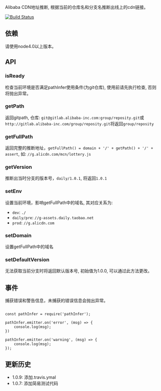Alibaba CDN地址推断, 根据当前的仓库名和分支名推断出线上的cdn链接。

[![Build Status](https://travis-ci.org/linkarys/ali-pathinfer.svg?branch=master)](https://travis-ci.org/linkarys/ali-pathinfer)

## 依赖

请使用node4.0以上版本。

## API

### isReady
检查当前环境是否满足pathInfer使用条件(为git仓库), 使用前请先执行检查, 否则将抛出异常。

### getPath
返回gitpath, 仓库: `git@gitlab.alibaba-inc.com:group/reposity.git`或`http://gitlab.alibaba-inc.com/group/reposity.git`将返回`group/reposity`

### getFullPath
返回完整的推断地址，`getFullPath() = domain + '/' + getPath() + '/' + assert`, 如: `//g.alicdn.com/mcn/lottery.js`

### getVersion
推断出当时分支的版本号，`daily/1.0.1`, 将返回`1.0.1`

### setEnv
设置当前环境，影响getFullPath中的域名, 其对应关系为: 
- `dev`: `./`
- `daily/pre`: `//g-assets.daily.taobao.net`
- `prod`: `//g.alicdn.com`

### setDomain
设置getFullPath中的域名

### setDefaultVersion
无法获取当前分支时将返回默认版本号, 初始值为1.0.0, 可以通过此方法更改。


## 事件

捕获错误和警告信息，未捕获的错误信息会抛出异常。

```javavscript

const pathInfer = require('pathInfer');

pathInfer.emitter.on('error', (msg) => {
	console.log(msg);
})

pathInfer.emitter.on('warning', (msg) => {
	console.log(msg);
});

```


## 更新历史
- 1.0.9: 添加.travis.ymal
- 1.0.7: 添加简易测试代码
